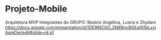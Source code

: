 # Projeto-Mobile
Arquitetura MVP
Integrantes do GRUPO: Beatriz Angélica, Luana e Zhydani
https://docs.google.com/presentation/d/1DE9lNC0O_2N8BncBGEaiN1bLxxjAsmDw/edit#slide=id.p1